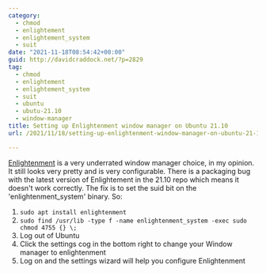 ```yaml
---
category:
  - chmod
  - enlightement
  - enlightement_system
  - suit
date: "2021-11-18T08:54:42+00:00"
guid: http://davidcraddock.net/?p=2829
tag:
  - chmod
  - enlightement
  - enlightement_system
  - suit
  - ubuntu
  - ubutu-21.10
  - window-manager
title: Setting up Enlightenment window manager on Ubuntu 21.10
url: /2021/11/18/setting-up-enlightenment-window-manager-on-ubuntu-21-10/

---
```

[Enlightenment](https://www.enlightenment.org) is a very underrated window manager choice, in my opinion. It still looks very pretty and is very configurable. There is a packaging bug with the latest version of Enlightement in the 21.10 repo which means it doesn't work correctly. The fix is to set the suid bit on the 'enlightenment\_system' binary. So:

1. `sudo apt install enlightenment`
2. `sudo find /usr/lib -type f -name enlightenment_system -exec sudo chmod 4755 {} \;`
3. Log out of Ubuntu
4. Click the settings cog in the bottom right to change your Window manager to enlightenment
5. Log on and the settings wizard will help you configure Enlightenment
